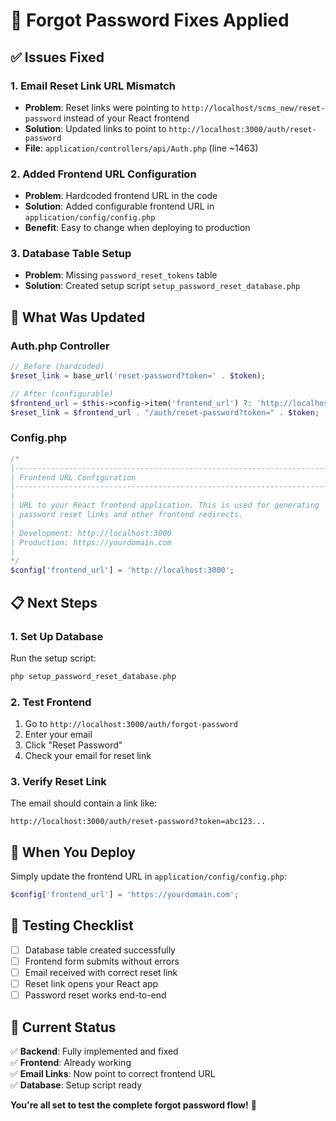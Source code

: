 # 🔧 Forgot Password Fixes Applied

## ✅ **Issues Fixed**

### 1. **Email Reset Link URL Mismatch**
- **Problem**: Reset links were pointing to `http://localhost/scms_new/reset-password` instead of your React frontend
- **Solution**: Updated links to point to `http://localhost:3000/auth/reset-password`
- **File**: `application/controllers/api/Auth.php` (line ~1463)

### 2. **Added Frontend URL Configuration**
- **Problem**: Hardcoded frontend URL in the code
- **Solution**: Added configurable frontend URL in `application/config/config.php`
- **Benefit**: Easy to change when deploying to production

### 3. **Database Table Setup**
- **Problem**: Missing `password_reset_tokens` table
- **Solution**: Created setup script `setup_password_reset_database.php`

## 🚀 **What Was Updated**

### **Auth.php Controller**
```php
// Before (hardcoded)
$reset_link = base_url('reset-password?token=' . $token);

// After (configurable)
$frontend_url = $this->config->item('frontend_url') ?: 'http://localhost:3000';
$reset_link = $frontend_url . "/auth/reset-password?token=" . $token;
```

### **Config.php**
```php
/*
|--------------------------------------------------------------------------
| Frontend URL Configuration
|--------------------------------------------------------------------------
|
| URL to your React frontend application. This is used for generating
| password reset links and other frontend redirects.
|
| Development: http://localhost:3000
| Production: https://yourdomain.com
|
*/
$config['frontend_url'] = 'http://localhost:3000';
```

## 📋 **Next Steps**

### **1. Set Up Database**
Run the setup script:
```bash
php setup_password_reset_database.php
```

### **2. Test Frontend**
1. Go to `http://localhost:3000/auth/forgot-password`
2. Enter your email
3. Click "Reset Password"
4. Check your email for reset link

### **3. Verify Reset Link**
The email should contain a link like:
```
http://localhost:3000/auth/reset-password?token=abc123...
```

## 🔄 **When You Deploy**

Simply update the frontend URL in `application/config/config.php`:
```php
$config['frontend_url'] = 'https://yourdomain.com';
```

## 🧪 **Testing Checklist**

- [ ] Database table created successfully
- [ ] Frontend form submits without errors
- [ ] Email received with correct reset link
- [ ] Reset link opens your React app
- [ ] Password reset works end-to-end

## 🎯 **Current Status**

✅ **Backend**: Fully implemented and fixed  
✅ **Frontend**: Already working  
✅ **Email Links**: Now point to correct frontend URL  
✅ **Database**: Setup script ready  

**You're all set to test the complete forgot password flow!** 🚀
